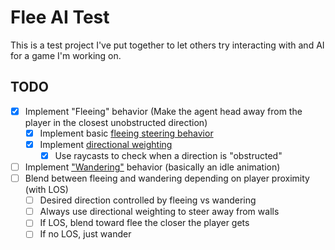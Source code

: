 # Flee AI Test

This is a test project I've put together to let others try interacting with and AI for a game I'm working on.

## TODO

- [x] Implement "Fleeing" behavior (Make the agent head away from the player in the closest unobstructed direction)
  - [x] Implement basic [fleeing steering behavior](https://www.youtube.com/watch?v=Q4MU7pkDYmQ)
  - [x] Implement [directional weighting](https://youtu.be/6BrZryMz-ac?t=115)
    - [x] Use raycasts to check when a direction is "obstructed"
- [ ] Implement ["Wandering"](https://youtu.be/ujsR2vcJlLk) behavior (basically an idle animation)
- [ ] Blend between fleeing and wandering depending on player proximity (with LOS)
  - [ ] Desired direction controlled by fleeing vs wandering
  - [ ] Always use directional weighting to steer away from walls
  - [ ] If LOS, blend toward flee the closer the player gets
  - [ ] If no LOS, just wander
